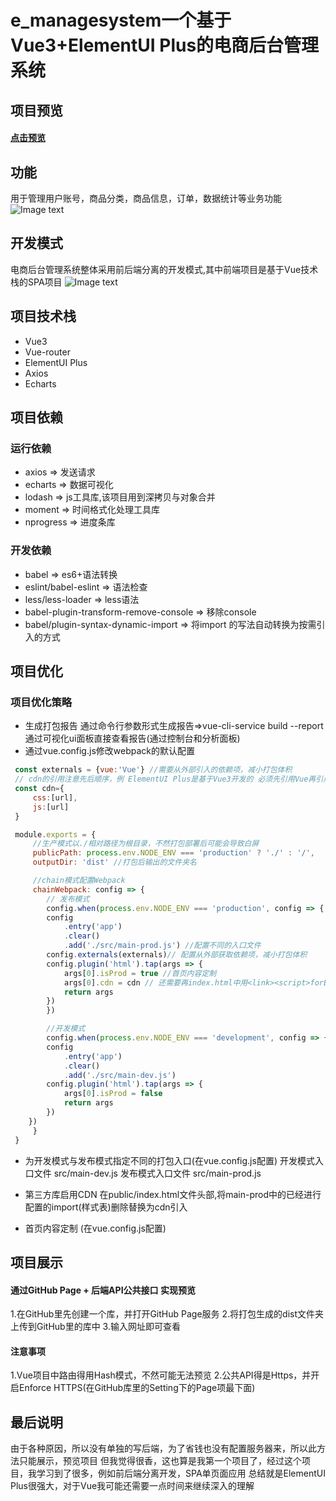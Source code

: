 <!--
 * @Author: your name
 * @Date: 2021-07-14 01:30:10
 * @LastEditTime: 2021-08-01 14:27:48
 * @LastEditors: Please set LastEditors
 * @Description: In User Settings Edit
 * @FilePath: \e_managesystem\README.md
-->
# e_managesystem一个基于Vue3+ElementUI Plus的电商后台管理系统

## 项目预览
#### [点击预览](https://www.mmgoodstudy.icu/e_manageSystem_Preview/)

## 功能
用于管理用户账号，商品分类，商品信息，订单，数据统计等业务功能
![Image text](https://cdn.jsdelivr.net/gh/Jimi331492/cdn/img/aboutProject/e_mS_1.png)

## 开发模式
电商后台管理系统整体采用前后端分离的开发模式,其中前端项目是基于Vue技术栈的SPA项目
![Image text](https://cdn.jsdelivr.net/gh/Jimi331492/cdn/img/aboutProject/e_mS_2.png)

## 项目技术栈
* Vue3
* Vue-router
* ElementUI Plus
* Axios
* Echarts

## 项目依赖
### 运行依赖
* axios => 发送请求
* echarts => 数据可视化
* lodash => js工具库,该项目用到深拷贝与对象合并
* moment => 时间格式化处理工具库
* nprogress => 进度条库

### 开发依赖
* babel => es6+语法转换
* eslint/babel-eslint => 语法检查
* less/less-loader => less语法
* babel-plugin-transform-remove-console => 移除console
* babel/plugin-syntax-dynamic-import => 将import 的写法自动转换为按需引入的方式

## 项目优化
### 项目优化策略
* 生成打包报告
通过命令行参数形式生成报告=>vue-cli-service build --report
通过可视化ui面板直接查看报告(通过控制台和分析面板)
* 通过vue.config.js修改webpack的默认配置
``` vue.config.js
 const externals = {vue:'Vue'} //需要从外部引入的依赖项，减小打包体积
 // cdn的引用注意先后顺序，例 ElementUI Plus是基于Vue3开发的 必须先引用Vue再引用ElementUI Plus 不然会导致白屏，组件加载不出来
 const cdn={
     css:[url],
     js:[url]
 }

 module.exports = {
     //生产模式以./相对路径为根目录，不然打包部署后可能会导致白屏
     publicPath: process.env.NODE_ENV === 'production' ? './' : '/', 
     outputDir: 'dist' //打包后输出的文件夹名

     //chain模式配置Webpack
     chainWebpack: config => {
        // 发布模式
        config.when(process.env.NODE_ENV === 'production', config => {
        config
            .entry('app')
            .clear()
            .add('./src/main-prod.js') //配置不同的入口文件
        config.externals(externals)// 配置从外部获取依赖项，减小打包体积
        config.plugin('html').tap(args => {
            args[0].isProd = true //首页内容定制
            args[0].cdn = cdn // 还需要再index.html中用<link><script>forEach导入各个cdn文件
            return args
        })
        })

        //开发模式
        config.when(process.env.NODE_ENV === 'development', config => {
        config
            .entry('app')
            .clear()
            .add('./src/main-dev.js')
        config.plugin('html').tap(args => {
            args[0].isProd = false
            return args
        })
    })
     }
 }
```

* 为开发模式与发布模式指定不同的打包入口(在vue.config.js配置)
开发模式入口文件 src/main-dev.js
发布模式入口文件 src/main-prod.js

* 第三方库启用CDN
在public/index.html文件头部,将main-prod中的已经进行配置的import(样式表)删除替换为cdn引入

* 首页内容定制 (在vue.config.js配置)

## 项目展示
#### 通过GitHub Page + 后端API公共接口 实现预览
1.在GitHub里先创建一个库，并打开GitHub Page服务
2.将打包生成的dist文件夹上传到GitHub里的库中
3.输入网址即可查看

#### 注意事项
1.Vue项目中路由得用Hash模式，不然可能无法预览
2.公共API得是Https，并开启Enforce HTTPS(在GitHub库里的Setting下的Page项最下面)

## 最后说明
由于各种原因，所以没有单独的写后端，为了省钱也没有配置服务器来，所以此方法只能展示，预览项目
但我觉得很香，这也算是我第一个项目了，经过这个项目，我学习到了很多，例如前后端分离开发，SPA单页面应用
总结就是ElementUI Plus很强大，对于Vue我可能还需要一点时间来继续深入的理解
